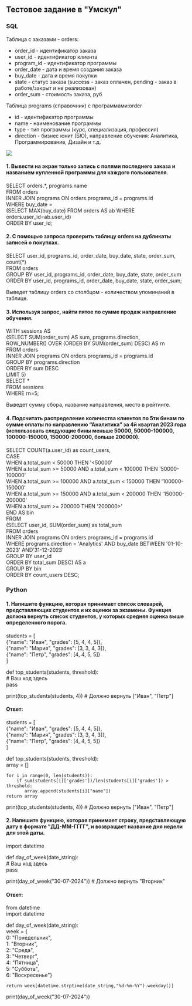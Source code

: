 ## Тестовое задание в "Умскул"

### SQL

Таблица с заказами - orders:
   - order_id - идентификатор заказа
   - user_id - идентификатор клиента
   - program_id - идентификатор программы
   - order_date - дата и время создания заказа
   - buy_date - дата и время покупки
   - state - статус заказа (success - заказ оплачен, pending - заказ в работе/закрыт и не реализован)
   - order_sum - стоимость заказа, руб

Таблица programs (справочник) с программами:order
   - id - идентификатор программы
   - name - наименование программы
   - type - тип программы (курс, специализация, профессия)
   - direction - бизнес юнит (БЮ), направление обучения: Аналитика, Программирование, Дизайн и т.д.

![](https://github.com/shatalina/data_science_YP/blob/main/%D0%A2%D0%B5%D1%81%D1%82%D0%BE%D0%B2%D0%BE%D0%B5%20%D0%B7%D0%B0%D0%B4%D0%B0%D0%BD%D0%B8%D0%B5%20%D0%A3%D0%BC%D1%81%D0%BA%D1%83%D0%BB/Screenshot_1.jpg)


#### 1. Вывести на экран только запись с  полями последнего заказа и названием купленной программы для каждого пользователя.

SELECT orders.*, programs.name  
FROM orders  
INNER JOIN programs ON orders.programs_id = programs.id  
WHERE buy_date =  
    (SELECT MAX(buy_date) FROM orders AS ab WHERE orders.user_id=ab.user_id)  
ORDER BY user_id;  

#### 2. С помощью запроса проверить таблицу orders на дубликаты записей о покупках.

SELECT  user_id, programs_id, order_date, buy_date, state, order_sum, count(*)  
FROM    orders  
GROUP BY user_id, programs_id, order_date, buy_date, state, order_sum  
ORDER BY user_id, programs_id, order_date, buy_date, state, order_sum;  

Выведет таблицу orders со столбцом - количеством упоминаний в таблице.

#### 3. Используя запрос, найти пятое по сумме продаж направление обучения.

WITH sessions AS  
  (SELECT SUM(order_sum) AS sum, programs.direction,  
  ROW_NUMBER() OVER (ORDER BY SUM(order_sum) DESC) AS rn  
  FROM orders  
  INNER JOIN programs ON orders.programs_id = programs.id  
  GROUP BY  programs.direction  
  ORDER BY sum DESC  
  LIMIT 5)  
SELECT *  
FROM sessions  
WHERE rn=5;  

Выведет сумму сбора, название направления, место в рейтинге.

#### 4. Подсчитать распределение количества клиентов по 5ти бинам по сумме оплаты по направлению “Аналитика” за 4й квартал 2023 года (использовать следующие бины меньше 50000, 50000-100000, 100000-150000, 150000-200000, больше 200000).

SELECT COUNT(a.user_id) as count_users,  
       CASE  
       WHEN a.total_sum < 50000 THEN '<50000'  
       WHEN a.total_sum >= 50000 AND a.total_sum < 100000 THEN '50000-100000'  
       WHEN a.total_sum >= 100000 AND a.total_sum < 150000 THEN '100000-150000'  
       WHEN a.total_sum >= 150000 AND a.total_sum < 200000 THEN '150000-200000'  
       WHEN a.total_sum >= 200000 THEN '200000>'  
       END AS bin  
FROM  
   (SELECT user_id, SUM(order_sum) as total_sum  
   FROM orders  
   INNER JOIN programs ON orders.programs_id = programs.id  
   WHERE programs.direction = 'Analytics' AND buy_date BETWEEN '01-10-2023' AND'31-12-2023'  
   GROUP BY user_id  
   ORDER BY total_sum DESC) AS a  
GROUP BY bin  
ORDER BY count_users DESC;  


### Python

#### 1. Напишите функцию, которая принимает список словарей, представляющих студентов и их оценки за экзамены. Функция должна вернуть список студентов, у которых средняя оценка выше определенного порога.

students = [  
    {"name": "Иван", "grades": [5, 4, 4, 5]},  
    {"name": "Мария", "grades": [3, 3, 4, 3]},  
    {"name": "Петр", "grades": [4, 4, 5, 5]}  
]

def top_students(students, threshold):  
    # Ваш код здесь  
    pass  

print(top_students(students, 4))  # Должно вернуть ["Иван", "Петр"]

#### Ответ:

students = [  
    {"name": "Иван", "grades": [5, 4, 4, 5]},  
    {"name": "Мария", "grades": [3, 3, 4, 3]},  
    {"name": "Петр", "grades": [4, 4, 5, 5]}  
]


def top_students(students, threshold):  
    array = []  
    
    for i in range(0, len(students)):  
        if sum(students[i]['grades'])/len(students[i]['grades']) >  threshold:  
           array.append(students[i]["name"])  
    return array  
        

print(top_students(students, 4))  # Должно вернуть ["Иван", "Петр"]

#### 2. Напишите функцию, которая принимает строку, представляющую дату в формате "ДД-ММ-ГГГГ", и возвращает название дня недели для этой даты.

import datetime  

def day_of_week(date_string):  
    # Ваш код здесь  
    pass  

print(day_of_week("30-07-2024"))  # Должно вернуть "Вторник"

#### Ответ:

from datetime  
import datetime  

def day_of_week(date_string):  
    week = {  
            0: "Понедельник",  
            1: "Вторник",  
            2: "Среда",  
            3: "Четверг",  
            4: "Пятница",  
            5: "Суббота",  
            6: "Воскресенье"}  
            
    return week[datetime.strptime(date_string,"%d-%m-%Y").weekday()]  
    
print(day_of_week("30-07-2024"))


